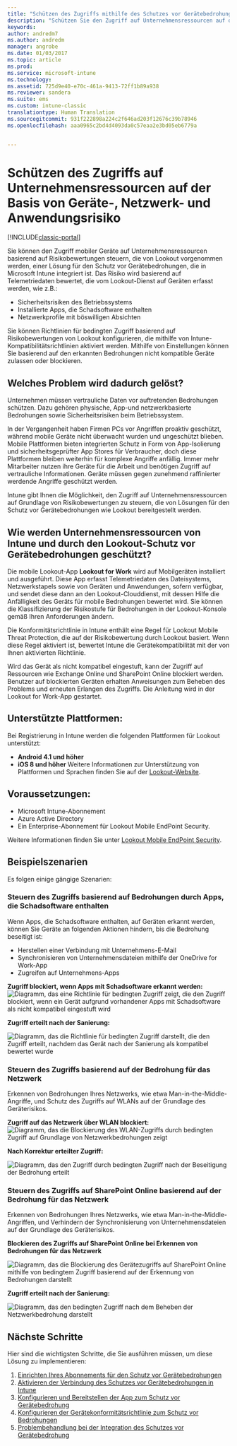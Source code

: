 ```yaml
---
title: "Schützen des Zugriffs mithilfe des Schutzes vor Gerätebedrohungen | Microsoft-Dokumentation"
description: "Schützen Sie den Zugriff auf Unternehmensressourcen auf der Basis von Geräte-, Netzwerk- und Anwendungsrisiko."
keywords: 
author: andredm7
ms.author: andredm
manager: angrobe
ms.date: 01/03/2017
ms.topic: article
ms.prod: 
ms.service: microsoft-intune
ms.technology: 
ms.assetid: 725d9e40-e70c-461a-9413-72ff1b89a938
ms.reviewer: sandera
ms.suite: ems
ms.custom: intune-classic
translationtype: Human Translation
ms.sourcegitcommit: 931f222898a224c2f646ad203f12676c39b78946
ms.openlocfilehash: aaa0965c2bd4d4093da0c57eaa2e3bd05eb6779a


---
```


# <a name="protect-access-to-company-resource-based-on-device-network-and-application-risk"></a>Schützen des Zugriffs auf Unternehmensressourcen auf der Basis von Geräte-, Netzwerk- und Anwendungsrisiko

[!INCLUDE[classic-portal](../includes/classic-portal.md)]

Sie können den Zugriff mobiler Geräte auf Unternehmensressourcen basierend auf Risikobewertungen steuern, die von Lookout vorgenommen werden, einer Lösung für den Schutz vor Gerätebedrohungen, die in Microsoft Intune integriert ist. Das Risiko wird basierend auf Telemetriedaten bewertet, die vom Lookout-Dienst auf Geräten erfasst werden, wie z.B.:
- Sicherheitsrisiken des Betriebssystems
- Installierte Apps, die Schadsoftware enthalten
- Netzwerkprofile mit böswilligen Absichten

Sie können Richtlinien für bedingten Zugriff basierend auf Risikobewertungen von Lookout konfigurieren, die mithilfe von Intune-Kompatibilitätsrichtlinien aktiviert werden. Mithilfe von Einstellungen können Sie basierend auf den erkannten Bedrohungen nicht kompatible Geräte zulassen oder blockieren.  

## <a name="what-problem-does-this-solve"></a>Welches Problem wird dadurch gelöst?
Unternehmen müssen vertrauliche Daten vor auftretenden Bedrohungen schützen. Dazu gehören physische, App-und netzwerkbasierte Bedrohungen sowie Sicherheitsrisiken beim Betriebssystem.

In der Vergangenheit haben Firmen PCs vor Angriffen proaktiv geschützt, während mobile Geräte nicht überwacht wurden und ungeschützt blieben. Mobile Plattformen bieten integrierten Schutz in Form von App-Isolierung und sicherheitsgeprüfter App Stores für Verbraucher, doch diese Plattformen bleiben weiterhin für komplexe Angriffe anfällig. Immer mehr Mitarbeiter nutzen ihre Geräte für die Arbeit und benötigen Zugriff auf vertrauliche Informationen. Geräte müssen gegen zunehmend raffinierter werdende Angriffe geschützt werden.

Intune gibt Ihnen die Möglichkeit, den Zugriff auf Unternehmensressourcen auf Grundlage von Risikobewertungen zu steuern, die von Lösungen für den Schutz vor Gerätebedrohungen wie Lookout bereitgestellt werden.

## <a name="how-do-intune-and-lookout-device-threat-protection-help-protect-company-resources"></a>Wie werden Unternehmensressourcen von Intune und durch den Lookout-Schutz vor Gerätebedrohungen geschützt?
Die mobile Lookout-App **Lookout for Work** wird auf Mobilgeräten installiert und ausgeführt. Diese App erfasst Telemetriedaten des Dateisystems, Netzwerkstapels sowie von Geräten und Anwendungen, sofern verfügbar, und sendet diese dann an den Lookout-Clouddienst, mit dessen Hilfe die Anfälligkeit des Geräts für mobile Bedrohungen bewertet wird. Sie können die Klassifizierung der Risikostufe für Bedrohungen in der Lookout-Konsole gemäß Ihren Anforderungen ändern.  

Die Konformitätsrichtlinie in Intune enthält eine Regel für Lookout Mobile Threat Protection, die auf der Risikobewertung durch Lookout basiert. Wenn diese Regel aktiviert ist, bewertet Intune die Gerätekompatibilität mit der von Ihnen aktivierten Richtlinie.

Wird das Gerät als nicht kompatibel eingestuft, kann der Zugriff auf Ressourcen wie Exchange Online und SharePoint Online blockiert werden. Benutzer auf blockierten Geräten erhalten Anweisungen zum Beheben des Problems und erneuten Erlangen des Zugriffs. Die Anleitung wird in der Lookout for Work-App gestartet.

## <a name="supported-platforms"></a>Unterstützte Plattformen:
Bei Registrierung in Intune werden die folgenden Plattformen für Lookout unterstützt:
* **Android 4.1 und höher**
* **iOS 8 und höher** Weitere Informationen zur Unterstützung von Plattformen und Sprachen finden Sie auf der [Lookout-Website](https://personal.support.lookout.com/hc/en-us/articles/114094140253).

## <a name="prerequisites"></a>Voraussetzungen:
* Microsoft Intune-Abonnement
* Azure Active Directory
* Ein Enterprise-Abonnement für Lookout Mobile EndPoint Security.  

Weitere Informationen finden Sie unter [Lookout Mobile EndPoint Security](https://www.lookout.com/products/mobile-endpoint-security).

## <a name="sample-scenarios"></a>Beispielszenarien
Es folgen einige gängige Szenarien:

### <a name="control-access-based-on-threats-from-malicious-apps"></a>Steuern des Zugriffs basierend auf Bedrohungen durch Apps, die Schadsoftware enthalten
Wenn Apps, die Schadsoftware enthalten, auf Geräten erkannt werden, können Sie Geräte an folgenden Aktionen hindern, bis die Bedrohung beseitigt ist:
* Herstellen einer Verbindung mit Unternehmens-E-Mail
* Synchronisieren von Unternehmensdateien mithilfe der OneDrive for Work-App
* Zugreifen auf Unternehmens-Apps

**Zugriff blockiert, wenn Apps mit Schadsoftware erkannt werden:**
![Diagramm, das eine Richtlinie für bedingten Zugriff zeigt, die den Zugriff blockiert, wenn ein Gerät aufgrund vorhandener Apps mit Schadsoftware als nicht kompatibel eingestuft wird](../media/mtp/malicious-apps-blocked.png)

**Zugriff erteilt nach der Sanierung:**

![Diagramm, das die Richtlinie für bedingten Zugriff darstellt, die den Zugriff erteilt, nachdem das Gerät nach der Sanierung als kompatibel bewertet wurde](../media/mtp/malicious-apps-unblocked.png)

### <a name="control-access-based-on-threat-to-network"></a>Steuern des Zugriffs basierend auf der Bedrohung für das Netzwerk
Erkennen von Bedrohungen Ihres Netzwerks, wie etwa Man-in-the-Middle-Angriffe, und Schutz des Zugriffs auf WLANs auf der Grundlage des Geräterisikos.

**Zugriff auf das Netzwerk über WLAN blockiert:**
![Diagramm, das die Blockierung des WLAN-Zugriffs durch bedingten Zugriff auf Grundlage von Netzwerkbedrohungen zeigt](../media/mtp/network-wifi-blocked.png)

**Nach Korrektur erteilter Zugriff:**

![Diagramm, das den Zugriff durch bedingten Zugriff nach der Beseitigung der Bedrohung erteilt](../media/mtp/network-wifi-unblocked.png)
### <a name="control-access-to-sharepoint-online-based-on-threat-to-network"></a>Steuern des Zugriffs auf SharePoint Online basierend auf der Bedrohung für das Netzwerk

Erkennen von Bedrohungen Ihres Netzwerks, wie etwa Man-in-the-Middle-Angriffen, und Verhindern der Synchronisierung von Unternehmensdateien auf der Grundlage des Geräterisikos.

**Blockieren des Zugriffs auf SharePoint Online bei Erkennen von Bedrohungen für das Netzwerk**

![Diagramm, das die Blockierung des Gerätezugriffs auf SharePoint Online mithilfe von bedingtem Zugriff basierend auf der Erkennung von Bedrohungen darstellt](../media/mtp/network-spo-blocked.png)


**Zugriff erteilt nach der Sanierung:**

![Diagramm, das den bedingten Zugriff nach dem Beheben der Netzwerkbedrohung darstellt](../media/mtp/network-spo-unblocked.png)

## <a name="next-steps"></a>Nächste Schritte
Hier sind die wichtigsten Schritte, die Sie ausführen müssen, um diese Lösung zu implementieren:
1.    [Einrichten Ihres Abonnements für den Schutz vor Gerätebedrohungen](device-threat-protection-subscription-setup.md)
2.    [Aktivieren der Verbindung des Schutzes vor Gerätebedrohungen in Intune](device-threat-protection-enable.md)
3.  [Konfigurieren und Bereitstellen der App zum Schutz vor Gerätebedrohung](device-threat-protection-apps.md)
4.    [Konfigurieren der Gerätekonformitätsrichtlinie zum Schutz vor Bedrohungen](device-threat-protection-policy.md)
5.    [Problembehandlung bei der Integration des Schutzes vor Gerätebedrohung](http://docs.microsoft.com/intune/troubleshoot/device-threat-protection-troubleshooting)



<!--HONumber=Jan17_HO4-->


